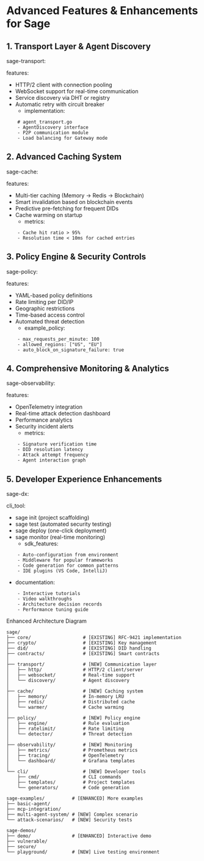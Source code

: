 # Advanced Features & Enhancements for Sage

## 1. Transport Layer & Agent Discovery

sage-transport:

features:
- HTTP/2 client with connection pooling
- WebSocket support for real-time communication
- Service discovery via DHT or registry
- Automatic retry with circuit breaker
  - implementation:
```
    # agent_transport.go
    - AgentDiscovery interface
    - P2P communication module
    - Load balancing for Gateway mode
```


## 2. Advanced Caching System

sage-cache:

features:
- Multi-tier caching (Memory → Redis → Blockchain)
- Smart invalidation based on blockchain events
- Predictive pre-fetching for frequent DIDs
- Cache warming on startup
  - metrics:
```
    - Cache hit ratio > 95%
    - Resolution time < 10ms for cached entries
```

## 3. Policy Engine & Security Controls

sage-policy:

features:
- YAML-based policy definitions
- Rate limiting per DID/IP
- Geographic restrictions
- Time-based access control
- Automated threat detection
  - example_policy:
```
    - max_requests_per_minute: 100
    - allowed_regions: ["US", "EU"]
    - auto_block_on_signature_failure: true
```

## 4. Comprehensive Monitoring & Analytics

sage-observability:

features:
- OpenTelemetry integration
- Real-time attack detection dashboard
- Performance analytics
- Security incident alerts
  - metrics:
```
    - Signature verification time
    - DID resolution latency
    - Attack attempt frequency
    - Agent interaction graph
```

## 5. Developer Experience Enhancements

sage-dx:

cli_tool:
- sage init (project scaffolding)
- sage test (automated security testing)
- sage deploy (one-click deployment)
- sage monitor (real-time monitoring)
  - sdk_features:
```
    - Auto-configuration from environment
    - Middleware for popular frameworks
    - Code generation for common patterns
    - IDE plugins (VS Code, IntelliJ)
```
  - documentation:

```
    - Interactive tutorials
    - Video walkthroughs
    - Architecture decision records
    - Performance tuning guide
```

Enhanced Architecture Diagram
```
sage/
├── core/                   # [EXISTING] RFC-9421 implementation
├── crypto/                 # [EXISTING] Key management
├── did/                    # [EXISTING] DID handling
├── contracts/              # [EXISTING] Smart contracts
│
├── transport/              # [NEW] Communication layer
│   ├── http/               # HTTP/2 client/server
│   ├── websocket/          # Real-time support
│   └── discovery/          # Agent discovery
│
├── cache/                  # [NEW] Caching system
│   ├── memory/             # In-memory LRU
│   ├── redis/              # Distributed cache
│   └── warmer/             # Cache warming
│
├── policy/                 # [NEW] Policy engine
│   ├── engine/             # Rule evaluation
│   ├── ratelimit/          # Rate limiting
│   └── detector/           # Threat detection
│
├── observability/          # [NEW] Monitoring
│   ├── metrics/            # Prometheus metrics
│   ├── tracing/            # OpenTelemetry
│   └── dashboard/          # Grafana templates
│
└── cli/                    # [NEW] Developer tools
    ├── cmd/                # CLI commands
    ├── templates/          # Project templates
    └── generators/         # Code generation

sage-examples/          # [ENHANCED] More examples
├── basic-agent/
├── mcp-integration/
├── multi-agent-system/ # [NEW] Complex scenario
└── attack-scenarios/   # [NEW] Security tests

sage-demos/
├── demo/               # [ENHANCED] Interactive demo
├── vulnerable/
├── secure/
└── playground/         # [NEW] Live testing environment
```
